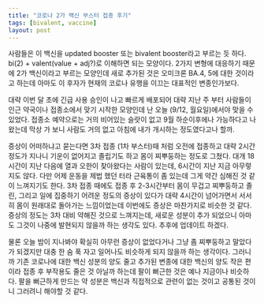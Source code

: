 ```yaml
---
title: "코로나 2가 백신 부스터 접종 후기"
tags: [bivalent, vaccine]
layout: post
---
```


사람들은 이 백신을 updated booster 또는 bivalent booster라고 부르는 듯 하다. bi(2) + valent(value + adj?)로 이해하면 되는 모양이다. 2가지 변형에 대응하기 때문에 2가 백신이라고 부르는 모양인데 새로 추가된 것은 오미크론 BA.4, 5에 대한 것이라고 하는데 아마도 이 후자가 현재의 코로나 유행을 이끄는 대표적인 변종인가보다. 

대략 이번 달 초에 긴급 사용 승인이 나고 빠르게 배포되어 대략 지난 주 부터 사람들이 인근 약국이나 접종소에서 맞기 시작한 모양인데 난 오늘 (9/12, 월요일)에서야 맞을 수 있었다. 접종소 예약으로는 거의 비어있는 슬랏이 없고 9월 하순이후에나 가능하다고 나왔는데 막상 가 보니 사람도 거의 없고 아침에 내가 개시하는 정도였다고나 할까.

증상이 어떠하냐고 묻는다면 3차 접종 (1차 부스터)때 처럼 오전에 접종하고 대략 2시간 정도가 지나니 기운이 없어지고 졸립기도 하고 몸이 찌뿌둥하는 정도로 그쳤다. 대개 18시간이 지난 다음에 열과 오한이 찾아왔다는 사람이 있는데, 6시간이 지난 지금 아무렇지도 않다. 다만 어제 운동을 제법 했던 터라 근육통이 좀 있는데 그게 약간 심해진 것 같이 느껴지기도 한다. 3차 접종 때에도 접종 후 2-3시간부터 몸이 무겁고 찌뿌둥하고 졸린, 그리고 일에 집중하기 어려운 정도의 증상이 있다가 대략 4시간이 넘어가면서 서서히 몸이 원래대로 돌아가는 느낌이었는데 이번에도 증상은 마찬가지로 비슷한 것 같다. 증상의 정도는 3차 대비 약해진 것으로 느껴지는데, 새로운 성분이 추가 되었으니 아마도 그것이 나중에 발현되지 않을까 하는 생각도 있다. 추후에 업데이트 하겠다. 

물론 오늘 밤이 지나봐야 확실히 아무런 증상이 없었다거나 그냥 좀 찌뿌둥하고 말았다가 되겠지만 대충 한 숨 푹 자고 일어나도 비슷하게 되지 않을까 하는 생각이다. 그러니까 기존 코로나에 대한 백신 성분의 양도 줄고 추가된 변종에 대한 백신의 양도 작은 편이라 접종 후 부작용도 줄은 것 아닐까 하는데 팔이 뻐근한 것은 예나 지금이나 비슷하다. 팔을 뻐근하게 만드는 약 성분은 백신과 직접적으로 관련이 없는 것이고 공통된 것이니 그러려니 해야할 것 같다.



